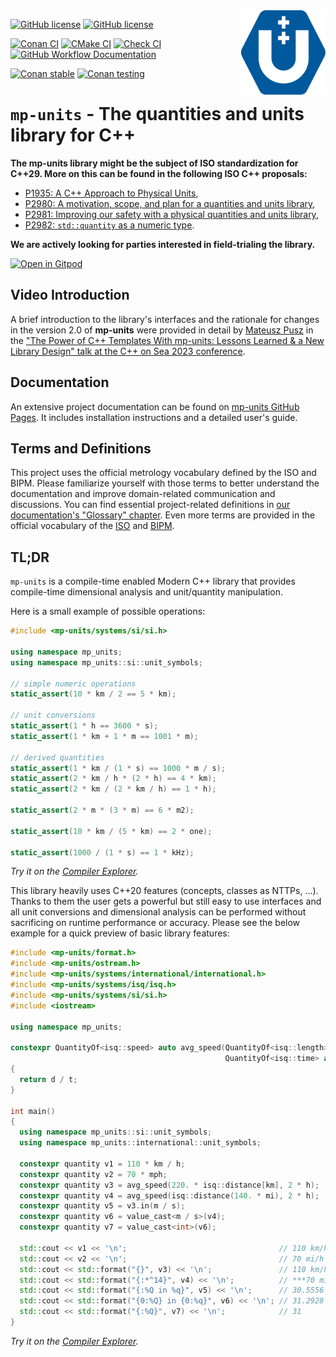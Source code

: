 <img align="right" height=135px src="docs/assets/images/mp-units-color.svg">

[![GitHub license](https://img.shields.io/github/license/mpusz/mp-units?cacheSeconds=3600&color=informational&label=License)](./LICENSE.md)
[![GitHub license](https://img.shields.io/badge/C%2B%2B-20-blue)](https://en.cppreference.com/w/cpp/compiler_support#cpp20)

[![Conan CI](https://img.shields.io/github/actions/workflow/status/mpusz/mp-units/ci-conan.yml?branch=master&label=Conan%20CI)](https://github.com/mpusz/mp-units/actions?query=workflow%3A%22Conan%20CI%22+branch%3Amaster)
[![CMake CI](https://img.shields.io/github/actions/workflow/status/mpusz/mp-units/ci-test-package-cmake.yml?branch=master&label=CMake%20CI)](https://github.com/mpusz/mp-units/actions?query=workflow%3A%22CMake+Test+Package+CI%22+branch%3Amaster)
[![Check CI](https://img.shields.io/github/actions/workflow/status/mpusz/mp-units/ci-check.yml?branch=master&label=Check%20CI)](https://github.com/mpusz/mp-units/actions?query=workflow%3A%22Check%20CI%22+branch%3Amaster)
[![GitHub Workflow Documentation](https://img.shields.io/github/actions/workflow/status/mpusz/mp-units/documentation.yml?branch=master&label=Documentation)](https://github.com/mpusz/mp-units/actions?query=workflow%3ADocumentation+branch%3Amaster)

[![Conan stable](https://img.shields.io/conan/v/mp-units?label=ConanCenter&color=blue)](https://conan.io/center/mp-units)
[![Conan testing](https://img.shields.io/badge/mpusz.jfrog.io-2.2.0%3Atesting-blue)](https://mpusz.jfrog.io/ui/packages/conan:%2F%2Fmp-units/2.2.0)


# `mp-units` - The quantities and units library for C++

**The mp-units library might be the subject of ISO standardization for C++29. More on this can
be found in the following ISO C++ proposals:**

- [P1935: A C++ Approach to Physical Units](https://wg21.link/p1935),
- [P2980: A motivation, scope, and plan for a quantities and units library](https://wg21.link/p2980),
- [P2981: Improving our safety with a physical quantities and units library](https://wg21.link/p2981),
- [P2982: `std::quantity` as a numeric type](https://wg21.link/p2982).

**We are actively looking for parties interested in field-trialing the library.**

[![Open in Gitpod](https://gitpod.io/button/open-in-gitpod.svg)](https://gitpod.io/#https://github.com/mpusz/mp-units)


## Video Introduction

A brief introduction to the library's interfaces and the rationale for changes in the version 2.0
of **mp-units** were provided in detail by [Mateusz Pusz](https://github.com/mpusz) in the
["The Power of C++ Templates With mp-units: Lessons Learned & a New Library Design" talk at the C++ on Sea 2023 conference](https://www.youtube.com/watch?v=eUdz0WvOMm0).


## Documentation

An extensive project documentation can be found on [mp-units GitHub Pages](https://mpusz.github.io/mp-units).
It includes installation instructions and a detailed user's guide.


## Terms and Definitions

This project uses the official metrology vocabulary defined by the ISO and BIPM.
Please familiarize yourself with those terms to better understand the documentation
and improve domain-related communication and discussions. You can find essential
project-related definitions in [our documentation's "Glossary" chapter](https://mpusz.github.io/mp-units/latest/appendix/glossary).
Even more terms are provided in the official vocabulary of the [ISO](https://www.iso.org/obp/ui#iso:std:iso-iec:guide:99:ed-1:v2:en)
and [BIPM](https://jcgm.bipm.org/vim/en).


## TL;DR

`mp-units` is a compile-time enabled Modern C++ library that provides compile-time dimensional
analysis and unit/quantity manipulation.

Here is a small example of possible operations:

```cpp
#include <mp-units/systems/si/si.h>

using namespace mp_units;
using namespace mp_units::si::unit_symbols;

// simple numeric operations
static_assert(10 * km / 2 == 5 * km);

// unit conversions
static_assert(1 * h == 3600 * s);
static_assert(1 * km + 1 * m == 1001 * m);

// derived quantities
static_assert(1 * km / (1 * s) == 1000 * m / s);
static_assert(2 * km / h * (2 * h) == 4 * km);
static_assert(2 * km / (2 * km / h) == 1 * h);

static_assert(2 * m * (3 * m) == 6 * m2);

static_assert(10 * km / (5 * km) == 2 * one);

static_assert(1000 / (1 * s) == 1 * kHz);
```

_Try it on the [Compiler Explorer](https://godbolt.org/z/81Ev7qhTd)._

This library heavily uses C++20 features (concepts, classes as NTTPs, ...). Thanks to
them the user gets a powerful but still easy to use interfaces and all unit conversions
and dimensional analysis can be performed without sacrificing on runtime performance or
accuracy. Please see the below example for a quick preview of basic library features:

```cpp
#include <mp-units/format.h>
#include <mp-units/ostream.h>
#include <mp-units/systems/international/international.h>
#include <mp-units/systems/isq/isq.h>
#include <mp-units/systems/si/si.h>
#include <iostream>

using namespace mp_units;

constexpr QuantityOf<isq::speed> auto avg_speed(QuantityOf<isq::length> auto d,
                                                QuantityOf<isq::time> auto t)
{
  return d / t;
}

int main()
{
  using namespace mp_units::si::unit_symbols;
  using namespace mp_units::international::unit_symbols;

  constexpr quantity v1 = 110 * km / h;
  constexpr quantity v2 = 70 * mph;
  constexpr quantity v3 = avg_speed(220. * isq::distance[km], 2 * h);
  constexpr quantity v4 = avg_speed(isq::distance(140. * mi), 2 * h);
  constexpr quantity v5 = v3.in(m / s);
  constexpr quantity v6 = value_cast<m / s>(v4);
  constexpr quantity v7 = value_cast<int>(v6);

  std::cout << v1 << '\n';                                  // 110 km/h
  std::cout << v2 << '\n';                                  // 70 mi/h
  std::cout << std::format("{}", v3) << '\n';               // 110 km/h
  std::cout << std::format("{:*^14}", v4) << '\n';          // ***70 mi/h****
  std::cout << std::format("{:%Q in %q}", v5) << '\n';      // 30.5556 in m/s
  std::cout << std::format("{0:%Q} in {0:%q}", v6) << '\n'; // 31.2928 in m/s
  std::cout << std::format("{:%Q}", v7) << '\n';            // 31
}
```

_Try it on the [Compiler Explorer](https://godbolt.org/z/Tsesa1Pvq)._
